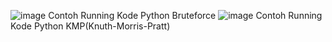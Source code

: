 ![image](https://github.com/user-attachments/assets/9b6bdcc0-f655-43d5-a6b9-b2c726427399)
Contoh Running Kode Python Bruteforce
![image](https://github.com/user-attachments/assets/6b3ce5e7-032e-440b-9242-43d5f3d19d8f)
Contoh Running Kode Python KMP(Knuth-Morris-Pratt)

